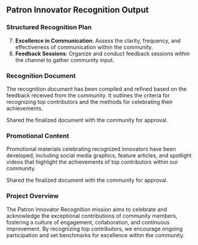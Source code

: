 ## Patron Innovator Recognition Output

### Structured Recognition Plan

7. **Excellence in Communication**: Assess the clarity, frequency, and effectiveness of communication within the community.
8. **Feedback Sessions**: Organize and conduct feedback sessions within the channel to gather community input.

### Recognition Document

The recognition document has been compiled and refined based on the feedback received from the community. It outlines the criteria for recognizing top contributors and the methods for celebrating their achievements.

Shared the finalized document with the community for approval.

### Promotional Content

Promotional materials celebrating recognized innovators have been developed, including social media graphics, feature articles, and spotlight videos that highlight the achievements of top contributors within our community.

Shared the finalized document with the community for approval.

### Project Overview

The Patron Innovator Recognition mission aims to celebrate and acknowledge the exceptional contributions of community members, fostering a culture of engagement, collaboration, and continuous improvement. By recognizing top contributors, we encourage ongoing participation and set benchmarks for excellence within the community.